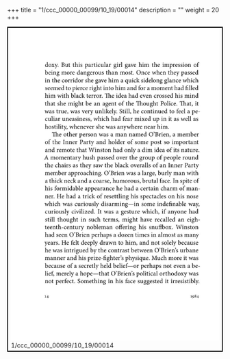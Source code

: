 +++
title = "1/ccc_00000_00099/10_19/00014"
description = ""
weight = 20
+++

<table style="border:2px solid black;max-width:800px;max-height:800px;" 
><tr><td>
<img class="center-fit-jpg"
src="/jpg_/out_jpg_1984__014.jpg">
1/ccc_00000_00099/10_19/00014
</img></td></tr></table>
